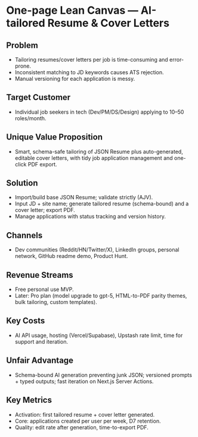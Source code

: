 # One-page Lean Canvas — AI-tailored Resume & Cover Letters

## Problem
- Tailoring resumes/cover letters per job is time-consuming and error-prone.
- Inconsistent matching to JD keywords causes ATS rejection.
- Manual versioning for each application is messy.

## Target Customer
- Individual job seekers in tech (Dev/PM/DS/Design) applying to 10–50 roles/month.

## Unique Value Proposition
- Smart, schema-safe tailoring of JSON Resume plus auto-generated, editable cover letters, with tidy job application management and one-click PDF export.

## Solution
- Import/build base JSON Resume; validate strictly (AJV).
- Input JD + site name; generate tailored resume (schema-bound) and a cover letter; export PDF.
- Manage applications with status tracking and version history.

## Channels
- Dev communities (Reddit/HN/Twitter/X), LinkedIn groups, personal network, GitHub readme demo, Product Hunt.

## Revenue Streams
- Free personal use MVP.
- Later: Pro plan (model upgrade to gpt-5, HTML-to-PDF parity themes, bulk tailoring, custom templates).

## Key Costs
- AI API usage, hosting (Vercel/Supabase), Upstash rate limit, time for support and iteration.

## Unfair Advantage
- Schema-bound AI generation preventing junk JSON; versioned prompts + typed outputs; fast iteration on Next.js Server Actions.

## Key Metrics
- Activation: first tailored resume + cover letter generated.
- Core: applications created per user per week, D7 retention.
- Quality: edit rate after generation, time-to-export PDF.


